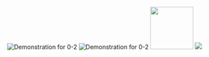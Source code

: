 ![Demonstration for 0-2](https://j.gifs.com/P7o3wy.gif)
![Demonstration for 0-2](https://j.gifs.com/GvO3jK.gif)
<img src=https://j.gifs.com/GvO3jK.gif width="100" height="100"/>
<img src=https://miro.medium.com/max/2030/1*QrEcumVTnMsFOVwZUtKsPg.jpeg />
